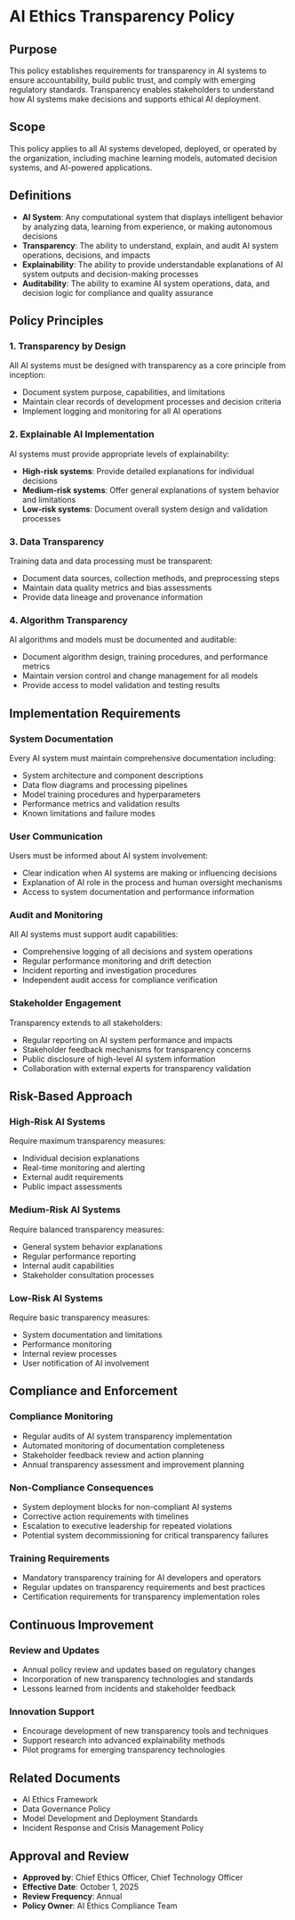 # AI Ethics Transparency Policy

## Purpose
This policy establishes requirements for transparency in AI systems to ensure accountability, build public trust, and comply with emerging regulatory standards. Transparency enables stakeholders to understand how AI systems make decisions and supports ethical AI deployment.

## Scope
This policy applies to all AI systems developed, deployed, or operated by the organization, including machine learning models, automated decision systems, and AI-powered applications.

## Definitions
- **AI System**: Any computational system that displays intelligent behavior by analyzing data, learning from experience, or making autonomous decisions
- **Transparency**: The ability to understand, explain, and audit AI system operations, decisions, and impacts
- **Explainability**: The ability to provide understandable explanations of AI system outputs and decision-making processes
- **Auditability**: The ability to examine AI system operations, data, and decision logic for compliance and quality assurance

## Policy Principles

### 1. Transparency by Design
All AI systems must be designed with transparency as a core principle from inception:
- Document system purpose, capabilities, and limitations
- Maintain clear records of development processes and decision criteria
- Implement logging and monitoring for all AI operations

### 2. Explainable AI Implementation
AI systems must provide appropriate levels of explainability:
- **High-risk systems**: Provide detailed explanations for individual decisions
- **Medium-risk systems**: Offer general explanations of system behavior and limitations
- **Low-risk systems**: Document overall system design and validation processes

### 3. Data Transparency
Training data and data processing must be transparent:
- Document data sources, collection methods, and preprocessing steps
- Maintain data quality metrics and bias assessments
- Provide data lineage and provenance information

### 4. Algorithm Transparency
AI algorithms and models must be documented and auditable:
- Document algorithm design, training procedures, and performance metrics
- Maintain version control and change management for all models
- Provide access to model validation and testing results

## Implementation Requirements

### System Documentation
Every AI system must maintain comprehensive documentation including:
- System architecture and component descriptions
- Data flow diagrams and processing pipelines
- Model training procedures and hyperparameters
- Performance metrics and validation results
- Known limitations and failure modes

### User Communication
Users must be informed about AI system involvement:
- Clear indication when AI systems are making or influencing decisions
- Explanation of AI role in the process and human oversight mechanisms
- Access to system documentation and performance information

### Audit and Monitoring
All AI systems must support audit capabilities:
- Comprehensive logging of all decisions and system operations
- Regular performance monitoring and drift detection
- Incident reporting and investigation procedures
- Independent audit access for compliance verification

### Stakeholder Engagement
Transparency extends to all stakeholders:
- Regular reporting on AI system performance and impacts
- Stakeholder feedback mechanisms for transparency concerns
- Public disclosure of high-level AI system information
- Collaboration with external experts for transparency validation

## Risk-Based Approach

### High-Risk AI Systems
Require maximum transparency measures:
- Individual decision explanations
- Real-time monitoring and alerting
- External audit requirements
- Public impact assessments

### Medium-Risk AI Systems
Require balanced transparency measures:
- General system behavior explanations
- Regular performance reporting
- Internal audit capabilities
- Stakeholder consultation processes

### Low-Risk AI Systems
Require basic transparency measures:
- System documentation and limitations
- Performance monitoring
- Internal review processes
- User notification of AI involvement

## Compliance and Enforcement

### Compliance Monitoring
- Regular audits of AI system transparency implementation
- Automated monitoring of documentation completeness
- Stakeholder feedback review and action planning
- Annual transparency assessment and improvement planning

### Non-Compliance Consequences
- System deployment blocks for non-compliant AI systems
- Corrective action requirements with timelines
- Escalation to executive leadership for repeated violations
- Potential system decommissioning for critical transparency failures

### Training Requirements
- Mandatory transparency training for AI developers and operators
- Regular updates on transparency requirements and best practices
- Certification requirements for transparency implementation roles

## Continuous Improvement

### Review and Updates
- Annual policy review and updates based on regulatory changes
- Incorporation of new transparency technologies and standards
- Lessons learned from incidents and stakeholder feedback

### Innovation Support
- Encourage development of new transparency tools and techniques
- Support research into advanced explainability methods
- Pilot programs for emerging transparency technologies

## Related Documents
- AI Ethics Framework
- Data Governance Policy
- Model Development and Deployment Standards
- Incident Response and Crisis Management Policy

## Approval and Review
- **Approved by**: Chief Ethics Officer, Chief Technology Officer
- **Effective Date**: October 1, 2025
- **Review Frequency**: Annual
- **Policy Owner**: AI Ethics Compliance Team
